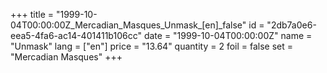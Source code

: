 +++
title = "1999-10-04T00:00:00Z_Mercadian_Masques_Unmask_[en]_false"
id = "2db7a0e6-eea5-4fa6-ac14-401411b106cc"
date = "1999-10-04T00:00:00Z"
name = "Unmask"
lang = ["en"]
price = "13.64"
quantity = 2
foil = false
set = "Mercadian Masques"
+++
